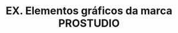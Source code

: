 ---
title: EX. Elementos gráficos da marca PROSTUDIO
image_path: "/assets/img/design/prostudio.jpg"
---